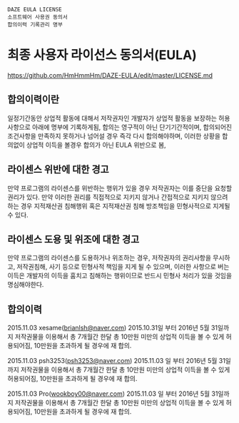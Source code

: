     DAZE EULA LICENSE
    소프트웨어 사용권 동의서
    합의이력 기록관리 명부

최종 사용자 라이선스 동의서(EULA)
=================
https://github.com/HmHmmHm/DAZE-EULA/edit/master/LICENSE.md

합의이력이란
-----------------------------
일정기간동안 상업적 활동에 대해서 저작권자인 개발자가 상업적 활동을 보장하는 허용사항으로 아래에 명부에 기록하게됨, 합의는 영구적이 아닌 단기기간적이며, 합의되어진 조건사항을 만족하지 못하거나 넘어설 경우 즉각 다시 합의해야하며, 이러한 상황을 합의없이 상업적 이득을 볼경우 합의가 아닌 EULA 위반으로 봄,

라이센스 위반에 대한 경고
-----------------------------
만약 프로그램의 라이센스를 위반하는 행위가 있을 경우 저작권자는 이를 중단을 요청할 권리가 있다. 만약 이러한 권리를 직접적으로 지키지 않거나 간접적으로 지키지 않으려 하는 경우 지적재산권 침해행위 혹은 지적재산권 침해 방조책임을 민형사적으로 지게될 수 있다.

라이센스 도용 및 위조에  대한 경고
----------------------------
만약 프로그램의 라이센스를 도용하거나 위조하는 경우, 저작권자의 권리사항을 무시하고, 저작권침해, 사기 등으로 민형사적 책임을 지게 될 수 있으며, 이러한 사항으로 버는 이득은 개발자의 이득을 훔치고 침해하는 행위이므로 반드시 민형사 처리가 있을 것임을 명심해야한다.

합의이력
-----------------------------
2015.11.03 xesame(brianlsh@naver.com) 2015.10.31일 부터 2016년 5월 31일까지 저작권물을 이용해서 총 7개월간 한달 총 10만원 미만의 상업적 이득을 볼 수 있게 허용되어짐, 10만원을 초과하게 될 경우에 재 합의.

2015.11.03 psh3253(psh3253@naver.com) 2015.11.03 일 부터 2016년 5월 31일까지 저작권물을 이용해서 총 7개월간 한달 총 10만원 미만의 상업적 이득을 볼 수 있게 허용되어짐, 10만원을 초과하게 될 경우에 재 합의.

2015.11.03 Pro(wookboy00@naver.com) 2015.11.03 일 부터 2016년 5월 31일까지 저작권물을 이용해서 총 7개월간 한달 총 10만원 미만의 상업적 이득을 볼 수 있게 허용되어짐, 10만원을 초과하게 될 경우에 재 합의.
